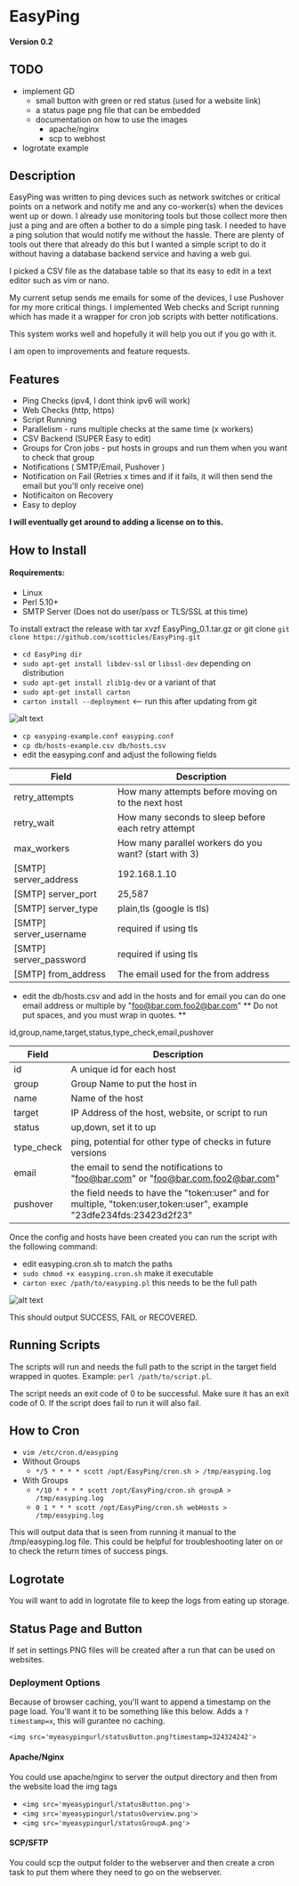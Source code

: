 # EasyPing

#### Version 0.2

## TODO
* implement GD
    * small button with green or red status (used for a website link)
    * a status page png file that can be embedded
    * documentation on how to use the images
        * apache/nginx
        * scp to webhost
* logrotate example

## Description

EasyPing was written to ping devices such as network switches or critical points on a network and notify me and any co-worker(s) when the devices went up or down. I already use monitoring tools but those collect more then just a ping and are often a bother to do a simple ping task. I needed to have a ping solution that would notify me without the hassle. There are plenty of tools out there that already do this but I wanted a simple script to do it without having a database backend service and having a web gui.

I picked a CSV file as the database table so that its easy to edit in a text editor such as vim or nano.

My current setup sends me emails for some of the devices, I use Pushover for my more critical things. I implemented Web checks and Script running which has made it a wrapper for cron job scripts with better notifications.

This system works well and hopefully it will help you out if you go with it.

I am open to improvements and feature requests.

## Features

* Ping Checks (ipv4, I dont think ipv6 will work)
* Web Checks (http, https)
* Script Running
* Parallelism - runs multiple checks at the same time (x workers)
* CSV Backend (SUPER Easy to edit)
* Groups for Cron jobs - put hosts in groups and run them when you want to check that group
* Notifications ( SMTP/Email, Pushover )
* Notification on Fail (Retries x times and if it fails, it will then send the email but you'll only receive one)
* Notificaiton on Recovery
* Easy to deploy

**I will eventually get around to adding a license on to this.**

## How to Install

#### Requirements: 

 * Linux
 * Perl 5.10+
 * SMTP Server (Does not do user/pass or TLS/SSL at this time)

To install extract the release with tar xvzf EasyPing_0.1.tar.gz or git clone
`git clone https://github.com/scotticles/EasyPing.git`

* `cd EasyPing dir`
* `sudo apt-get install libdev-ssl` or `libssl-dev` depending on distribution
* `sudo apt-get install zlib1g-dev` or a variant of that
* `sudo apt-get install carton`
* `carton install --deployment` <-- run this after updating from git

![alt text](https://github.com/scotticles/EasyPing/raw/master/screenshots/screenshot-1.png "Carton Install")

* `cp easyping-example.conf easyping.conf`
* `cp db/hosts-example.csv db/hosts.csv`
* edit the easyping.conf and adjust the following fields

| Field                  | Description   |
| ---------------        |---------------|
| retry_attempts         | How many attempts before moving on to the next host   |
| retry_wait             | How many seconds to sleep before each retry attempt   |
| max_workers            | How many parallel workers do you want? (start with 3) |
| [SMTP] server_address  | 192.168.1.10                                          |
| [SMTP] server_port     | 25,587                                                | 
| [SMTP] server_type     | plain,tls (google is tls)                             | 
| [SMTP] server_username | required if using tls                                 |
| [SMTP] server_password | required if using tls                                 |
| [SMTP] from_address    | The email used for the from address                   |


* edit the db/hosts.csv and add in the hosts and for email you can do one email address or multiple
by "foo@bar.com,foo2@bar.com" 
** Do not put spaces, and you must wrap in quotes. **

id,group,name,target,status,type_check,email,pushover

| Field          | Description   |
| ---------------|---------------|
| id         | A unique id for each host                                                         |
| group      | Group Name to put the host in                                                     |
| name       | Name of the host                                                                  |
| target     | IP Address of the host, website, or script to run                                 |
| status     | up,down, set it to up                                                             |
| type_check | ping, potential for other type of checks in future versions                       |
| email      | the email to send the notifications to "foo@bar.com" or "foo@bar.com,foo2@bar.com"|
| pushover   | the field needs to have the "token:user" and for multiple, "token:user,token:user", example  "23dfe234fds:23423d2f23" |


Once the config and hosts have been created you can run the script with the following command:
* edit easyping.cron.sh to match the paths
* `sudo chmod +x easyping.cron.sh` make it executable
* `carton exec /path/to/easyping.pl` this needs to be the full path


![alt text](https://github.com/scotticles/EasyPing/raw/master/screenshots/screenshot.png "Run Screenshot")

This should output SUCCESS, FAIL or RECOVERED.
 

## Running Scripts
The scripts will run and needs the full path to the script in the target field wrapped in quotes. Example: `perl /path/to/script.pl`.

The script needs an exit code of 0 to be successful. Make sure it has an exit code of 0. If the script does fail to run it will also fail.

## How to Cron
* `vim /etc/cron.d/easyping`
* Without Groups
    * `*/5 * * * * scott /opt/EasyPing/cron.sh > /tmp/easyping.log`
* With Groups
    * `*/10 * * * * scott /opt/EasyPing/cron.sh groupA > /tmp/easyping.log`
    * `0 1 * * * scott /opt/EasyPing/cron.sh webHosts > /tmp/easyping.log`

This will output data that is seen from running it manual to the /tmp/easyping.log file. This could 
be helpful for troubleshooting later on or to check the return times of success pings.

## Logrotate
You will want to add in logrotate file to keep the logs from eating up storage.

## Status Page and Button
If set in settings PNG files will be created after a run that can be used on websites.
### Deployment Options

Because of browser caching, you'll want to append a timestamp on the page load. You'll want it to be something like this below. Adds a ` ?timestamp=x `, this will gurantee no caching.
 
` <img src='myeasypingurl/statusButton.png?timestamp=324324242'> `

#### Apache/Nginx
You could use apache/nginx to server the output directory and then from the website load the img tags
* ` <img src='myeasypingurl/statusButton.png'> `
* ` <img src='myeasypingurl/statusOverview.png'> `
* ` <img src='myeasypingurl/statusGroupA.png'> `

#### SCP/SFTP
You could scp the output folder to the webserver and then create a cron task to put them where they need to go on the webserver.